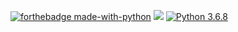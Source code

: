 [![forthebadge made-with-python](http://ForTheBadge.com/images/badges/made-with-python.svg)](https://www.python.org/) [<img src = "https://img.shields.io/github/license/kanitmann/medbary"/>](https://opensource.org/licenses/MIT) [![Python 3.6.8](https://img.shields.io/badge/python-3.6.8-green.svg)](https://www.python.org/downloads/release/python-368/) 

